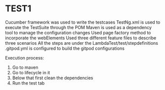 # TEST1
Cucumber framework was used to write the testcases
TestNg.xml is used to execute the TestSuite through the POM
Maven is used as a dependency tool to manage the configuration changes
Used page factory method to incorporate the webElements
Used three different feature files to describe three scenarios
All the steps are under the LambdaTest/test/stepdefinitions
.gitpod.yml is configured to build the gitpod configurations


Execution process:
1. Go to maven 
2. Go to lifecycle in it
3. Below that first clean the dependencies
4. Run the test tab